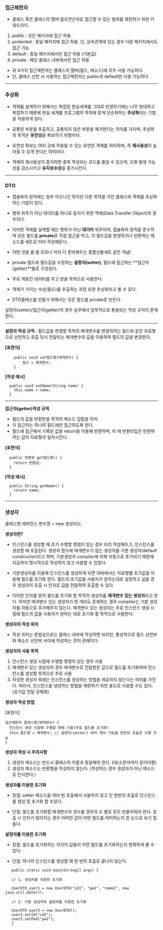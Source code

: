 ### 접근제한자
- 클래스 혹은 클래스의 멤버 참조연산자로 접근할 수 있는 범위를 제한하기 위한 키워드이다.
1. public : 모든 패키지에 접근 허용
2. protected : 동일 패키지에 접근 허용. 단, 상속관계에 있는 경우 다른 패키지에서도 접근 가능
3. default : 동일 패키지에서만 접근 허용 (기본값)
4. private : 해당 클래스 내부에서만 접근 허용

- 위 4가지 접근제한자는 클래스의 멤버(필드, 메소드)에 모두 사용 가능하다.
- 단, 클래스 선언 시 사용하는 접근제한자는 public과 default만 사용 가능하다.
---
### 추상화
- 객체를 설계하기 위해서는 복잡한 현실세계를 그대로 반영하기에는 너무 방대하고 복잡하기 때문에
현실 세계를 프로그램의 목적에 맞게 단순화하는 **추상화**라는 기법을 적용하게 된다.

- 공통된 부분을 추출하고, 공통되지 않은 부분을 제거한다는 의미를 가지며, 추상화의 목적은 **유연성**을 확보하기 위함이다.
- 유연성 확보는 여러 곳에 적용될 수 있는 유연한 객체를 의미하며, 즉 **재사용성**이 높아질 수 있게 한다는 의미이다.
- 객체의 재사용성이 증가하면 중복 작성되는 코드를 줄일 수 있으며, 오류 발생 가능성을 감소시키고 **유지보수성**을 증가시킨다.
---
### DTO
- 캡슐화의 원칙에는 일부 어긋나긴 하지만 다른 목적을 가진 클래스와 객체를 추상화 하는 기법이 있다.
- 행위 위주가 아닌 데이터를 하나로 뭉치기 위한 객체(Data Transfer Object)의 경우이다. 
- 이러한 객체를 설계할 때는 행위가 아닌 **데이터** 위주이며, 캡슐화의 원칙을 준수하여 모든 필드를 **private**로 직접 접근을 막고, 각 필드값을 변경하거나 반환하는 메소드를 세트로 미리 작성해둔다. 
- 어떤 것을 쓸 줄 모르니 미리 다 준비해두는 종합선물세트 같은 개념!
- private 필드와 필드값을 수정하는 **설정자(setter)**, 필드에 접근하는 **접근자(getter)**들로 구성된다. 
- 주로 계층간 데이터를 주고 받을 목적으로 사용한다.

- 객체가 가지는 속성(필드)를 추출하는 과정 또한 추상화라고 볼 수 있다.
- DTO클래스를 만들기 위해서는 모든 필드를 private로 만든다.

설정자(setter)/접근자(getter)의 경우 실무에서 암묵적으로 통용되는 작성 규칙이 존재한다.

---

**설정자 작성 규칙**
  : 필드값을 변경할 목적의 매개변수를 변경하려는 필드와 같은 자료형으로 선언하고
  호출 당시 전달되는 매개변수의 값을 이용하여 필드의 값을 변경한다.

  **[표현식]**

```
    public void set필드명(매개변수) {
        필드 = 매개변수;
    }
```

  **[작성 예시]**
```
  public void setName(String name) {
    this.name = name;
  }
```
---

**접근자(getter)작성 규칙**
  - 필드의 값을 반환받을 목적의 메소드 집합을 의미.
  - 각 접근자는 하나의 필드에만 접근하도록 한다.
  - 필드에 접근해서 기록된 값을 return을 이용해 반환하며, 이 때 반환타입은 반환하려는 값의 자료형과 일치시킨다.

  **[표현식]**
```
  public 반환형 get필드명() {
    return 반환값;
  }
```

  **[작성 예시]**
```
  public String getName() {
    return name;
  }
```
---
### 생성자
클래스명 레퍼런스 변수명 = new 생성자();

**생성자란?**

- 인스턴스를 생성할 때 초기 수행할 명령이 있는 경우 미리 작성해두고, 인스턴스를 생성할 때 호출된다.
생성자 함수에 매개변수가 없는 생성자를 기본 생성자(default constructor)라고 하며,
기본생성자 compiler에 의해 자동으로 추가되기 때문에 지금까지 명시적으로 작성하지 않고 사용할 수 있었다.


- 기본생성자를 이용해 인스턴스를 생성하게 되면 자바에서는 자료형별 초기값을 이용해 필드를 초기화 한다.
필드의 초기값을 사용자가 원하는대로 설정하고 싶을 경우 생성자의 호출 시 인자로 값을 전달하여 호출할 수 있다.
- 이러한 인자를 받아 필드를 초기화 할 목적의 생성자를 **매개변수 있는 생성자**라고 한다.
하지만 매개변수 있는 생성자가 한 개라도 존재하는 경우 compiler는 기본 생성자를 자동으로 추가해주지 않는다.
매개변수 있는 생성자는 주로 인스턴스 생성 시점에 필드의 값을 사용자가 원하는 대로 초기화 할 목적으로 사용한다.

**생성자의 작성 위치**

- 작성 위치는 문법상으로는 클래스 내부에 작성하면 되지만,
통상적으로 필드 선언부와 메소드 선언부 사이에 작성하는 것이 관례이다.

**생성자의 사용 목적**
1. 인스턴스 생성 시점에 수행할 명령이 있는 경우 사용
2. 매개변수 있는 생성자의 경우 매개변수로 전달받은 값으로 필드를 초기화하며 인스턴스를 생성할 목적으로 주로 사용
3. 작성한 생성자 외에는 인스턴스를 생성하는 방법을 제공하지 않는다는 의미를 가진다.
따라서, 인스턴스를 생성하는 방법을 제한하기 위한 용도로 사용할 수도 있다. (초기값 전달 강제화)

**생성자 작성 방법**

[표현식]

```
접근제한자 클래스명(매개변수) {
  인스턴스 생성 시점에 수행할 명령 기술(주로 필드를 초기화)
  this.필드명 = 매개변수; // 설정자(setter) 여러 개의 기능을 한번의 호출로 수행 가능
}
```

**생성자 작성 시 주의사항**
1. 생성자 메소드는 반드시 클래스의 이름과 동일해야 한다. (대/소문자까지 같아야함)
2. 생성자 메소드는 반환형을 작성하지 않는다. (작성하는 경우 생성자가 아닌 메소드로 인식한다.)


**생성자를 이용한 초기화**

- 장점: setter 메소드를 여러 번 호출해서 사용하지 않고 단 한번의 호출로 인스턴스를 생성 및 초기화 할 수있다.

- 단점: 필드를 초기화할 매개변수의 갯수를 경우의 수 별로 모두 만들어둬야 한다.
 호출 시 인자가 많아지는 경우 어떠한 값이 어떤 필드를 의미하는지 한 눈으로 보기 힘들다.

**설정자를 이용한 초기화**

- 장점: 필드를 초기화하는 각각의 값들이 어떤 필드를 초기화하는지 명확하게 볼 수 있다. 

- 단점: 하나의 인스턴스를 생성할 때 한 번의 호출로 끝나지 않는다.
```
   public static void main(String[] args) {
   
   // 1. 생성자를 이용한 초기화
   
   UserDTO user1 = new UserDTO("id1", "pw1", "name1", new java.util.Date());

   // 2. 기본 생성자와 설정자를 이용한 초기화
   
   UserDTO user2 = new UserDTO();
   user2.setId("id2");
   user2.setPwd("pw2");
   }
```
